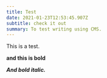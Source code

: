 ```yaml
---
title: Test
date: 2021-01-23T12:53:45.907Z
subtitle: check it out
summary: To test writing using CMS.
---
```

This is a test.

**and this is bold**

***And bold italic.***